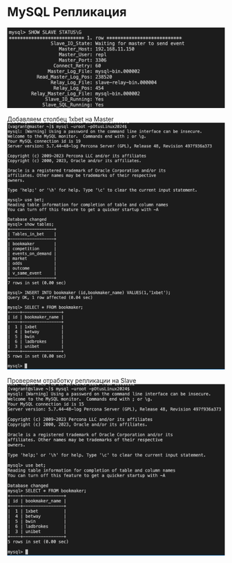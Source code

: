 # MySQL Репликация

![Image_alt](https://github.com/kenttok/LP_Lesson43/blob/master/431.png)

Добавляем столбец 1xbet на Master
![Image_alt](https://github.com/kenttok/LP_Lesson43/blob/master/432.png)

Проверяем отработку репликации на Slave
![Image_alt](https://github.com/kenttok/LP_Lesson43/blob/master/433.png)
